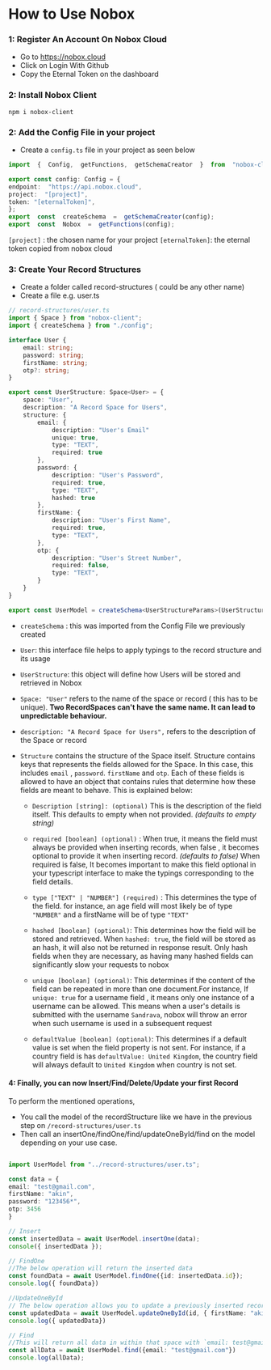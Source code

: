# How to Use Nobox
### 1: Register An Account On Nobox Cloud
- Go to https://nobox.cloud
- Click on Login With Github
- Copy the Eternal Token on the dashboard

### 2: Install Nobox Client
`npm i nobox-client`

### 2: Add the Config File in your project
- Create a `config.ts` file in your project as seen below


```ts
import  {  Config,  getFunctions,  getSchemaCreator  }  from  "nobox-client";

export const config: Config = {
endpoint:  "https://api.nobox.cloud",
project:  "[project]",
token: "[eternalToken]",
};
export  const  createSchema  =  getSchemaCreator(config);
export  const  Nobox  =  getFunctions(config);
```

`[project]` : the chosen name for your project
`[eternalToken]`: the eternal token copied from nobox cloud	

### 3: Create Your Record Structures
- Create a folder called record-structures ( could be any other name)
- Create a file e.g. user.ts

```ts
// record-structures/user.ts
import { Space } from "nobox-client";
import { createSchema } from "./config";

interface User {
    email: string;
    password: string;
    firstName: string;
    otp?: string;
}

export const UserStructure: Space<User> = {
    space: "User",
    description: "A Record Space for Users",
    structure: {
        email: {
            description: "User's Email"
            unique: true,
            type: "TEXT",
            required: true
        },
        password: {
            description: "User's Password",
            required: true,
            type: "TEXT",
            hashed: true
        },
        firstName: {
            description: "User's First Name",
            required: true,
            type: "TEXT",
        },
        otp: {
            description: "User's Street Number",
            required: false,
            type: "TEXT",
        }
    }
}

export const UserModel = createSchema<UserStructureParams>(UserStructure);
```

- `createSchema` : this was imported from the Config File we previously created
- `User`: this interface file helps to apply typings to the record structure and its usage
- `UserStructure`: this object will define how Users will be stored and retrieved in Nobox
- `Space: "User"` refers to the name of the space or record ( this has to be unique). **Two RecordSpaces can't have the same name. It can lead to unpredictable behaviour.**
- `description: "A Record Space for Users",` refers to the description of the Space or record
-  `Structure` contains the structure of the Space itself. Structure contains keys that represents the fields allowed for the Space. In this case, this includes `email` , `password`. `firstName` and `otp`. Each of these fields is allowed to have an object that contains rules that determine how these fields are meant to behave. This is explained below:


    - `Description [string]: (optional)` This is the description of the field itself. This defaults to empty when not provided. *(defaults to empty string)*

    - `required [boolean] (optional)` : When true, it means the field must always be provided when inserting records, when false , it becomes optional to provide it when inserting record. *(defaults to false)*
When required is false, It becomes important to make this field optional  in your typescript interface to make the typings corresponding to the field details. 
    - `type ["TEXT" | "NUMBER"] (required)` : This determines the type of the field. for instance, an age field will most likely be of type `"NUMBER"` and a firstName will be of type `"TEXT"`
    - `hashed [boolean] (optional)`: This determines how the field will be stored and retrieved.  When `hashed: true`, the field will be stored as an hash, it will also not be returned in response result. Only hash fields when they are necessary, as having many hashed fields can significantly slow your requests to nobox
    - `unique [boolean] (optional)`: This determines if the content of the field can be repeated in more than one document.For instance, If `unique: true` for a username field , it means only one instance of a username can be allowed. This means when a user's details is submitted with the username `Sandrava`, nobox will throw an error when such username is used in a subsequent request
    - `defaultValue [boolean] (optional)`: This determines if a default value is set when the field property is not sent. For instance, if a country field is has `defaultValue: United Kingdom`, the country field will always default to `United Kingdom` when country is not set.


#### 4: Finally, you can now Insert/Find/Delete/Update your first Record
To perform the mentioned operations,

- You call the model of the recordStructure like we have in the previous step on `/record-structures/user.ts`
- Then call an insertOne/findOne/find/updateOneById/find on the model depending on your use case.

```ts

import UserModel from "../record-structures/user.ts";

const data = {
email: "test@gmail.com",
firstName: "akin",
password: "123456*",
otp: 3456
}

// Insert
const insertedData = await UserModel.insertOne(data);
console({ insertedData });

// FindOne
//The below operation will return the inserted data
const foundData = await UserModel.findOne({id: insertedData.id});
console.log({ foundData})

//UpdateOneById
// The below operation allows you to update a previously inserted record with its id
const updatedData = await UserModel.updateOneById(id, { firstName: "akin2"})
console.log({ updatedData})

// Find
//This will return all data in within that space with `email: test@gmail.com`
const allData = await UserModel.find({email: "test@gmail.com"})
console.log(allData);
```
